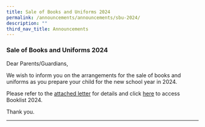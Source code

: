 ```yaml
---
title: Sale of Books and Uniforms 2024
permalink: /announcements/announcements/sbu-2024/
description: ""
third_nav_title: Announcements
---
```

### Sale of Books and Uniforms 2024

Dear Parents/Guardians,

We wish to inform you on the arrangements for the sale of books and uniforms as you prepare your child for the new school year in 2024.

Please refer to the [attached letter](/files/Booklists/2023%20sale%20of%20books%20and%20uniforms_ltr%20to%20parents_final_20231012.pdf) for details and click [here](https://www.serangoonsec.moe.edu.sg/parents-and-students/general-matters/booklists-2024/) to access Booklist 2024.


Thank you. 

<hr>